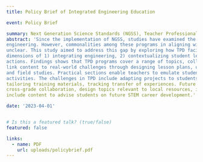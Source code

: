 ```yaml
---
title: Policy Brief of Integrated Engineering Education

event: Policy Brief

summary: Next Generation Science Standards (NGSS), Teacher Professional
abstract: 'Since the implementation of NGSS, studies have examined the role of TPD in integrating 
engineering. However, commonalities among these programs in aligning with NGSS remain 
unclear. This study aimed to address this gap by exploring how TPD facilitates NGSS in 
dimensions of 1) integrating engineering, 2) contextualizing student learning, and 3) real-world 
actions. Findings shows that TPD programs cover a range of topics, collaborate with experts, and 
link content to real-world challenges through designing lesson plans, utilizing teaching methods, 
and field studies. Practical sections enable teachers to emulate student learning with hands-on 
activities. The challenges in TPD include adapting projects to students' knowledge level, 
tailoring training materials, tracking transfer of experiences. Future programs should engage in 
cross-grade collaboration, design topics relevant to local resources, involve administrators, and 
include content to advise students on future STEM career development.'

date: '2023-04-01'


# Is this a featured talk? (true/false)
featured: false

links:
  - name: PDF
    url: uploads/policybrief.pdf
---
```

